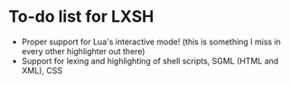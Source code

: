 # To-do list for LXSH

 * Proper support for Lua's interactive mode! (this is something I miss in every other highlighter out there)
 * Support for lexing and highlighting of shell scripts, SGML (HTML and XML), CSS
